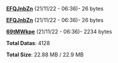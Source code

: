 [**EFQJnbZn**](/data/EFQJnbZn.txt) (21/11/22 - 06:36)- 26 bytes

[**EFQJnbZn**](/data/EFQJnbZn.txt) (21/11/22 - 06:36)- 26 bytes

[**69tMWkpe**](/data/69tMWkpe.txt) (21/11/22 - 06:36)- 2234 bytes

**Total Datas**: 4128

**Total Size**: 22.88 MB / 22.9 MB